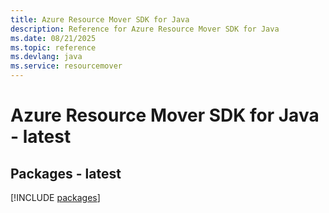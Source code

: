 ```yaml
---
title: Azure Resource Mover SDK for Java
description: Reference for Azure Resource Mover SDK for Java
ms.date: 08/21/2025
ms.topic: reference
ms.devlang: java
ms.service: resourcemover
---
```

# Azure Resource Mover SDK for Java - latest
## Packages - latest
[!INCLUDE [packages](resource-mover-index.md)]